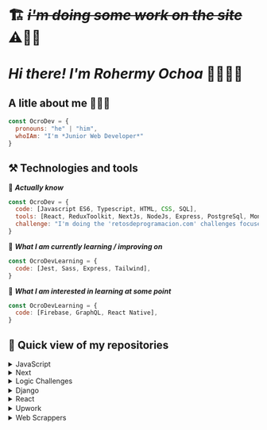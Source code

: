 # 🏗️ ~~*i'm doing some work on the site*~~ ⚠️👷‍♂️

# *Hi there! I'm Rohermy Ochoa* 👋👨🏻‍💻

## A litle about me 🧔🏻‍♂️
```javascript
const OcroDev = {
  pronouns: "he" | "him",
  whoIAm: "I'm *Junior Web Developer*"
}
```

## ⚒️ Technologies and tools

<a name="learning-now"></a>

💾 ***Actually know***

```javascript
const OcroDev = {
  code: [Javascript ES6, Typescript, HTML, CSS, SQL],
  tools: [React, ReduxToolkit, NextJs, NodeJs, Express, PostgreSql, Mongodb, Sequelize, Mongoose, Eslint, Git],
  challenge: "I'm doing the 'retosdeprogramacion.com' challenges focused on JavaScript and TypeScript"
}
```

📖  ***What I am currently learning / improving on***

```javascript
const OcroDevLearning = {
  code: [Jest, Sass, Express, Tailwind],
}
```
👾  ***What I am interested in learning at some point***
```javascript
const OcroDevLearning = {
  code: [Firebase, GraphQL, React Native],
}
```


## 🔬 Quick view of my repositories 

<details>
###  <summary> JavaScript </summary>
</details>

<details>
  <summary> Next </summary>
  
  ##### *Projects*
  
</details>

<details>
  <summary> Logic Challenges </summary>
  
  ##### *Company Challenges*
  
  ##### *JavaScript*
  
</details>

<details>
  <summary> Django <img src='https://batisteo.gallerycdn.vsassets.io/extensions/batisteo/vscode-django/1.10.0/1645525785595/Microsoft.VisualStudio.Services.Icons.Default' height='16' width='16' /></summary>
  
  ##### *Technical test*
  
  1. [*Event Manager*](https://github.com/OcroDev/event-manager_technical_test)
  
  ##### *Project*
  
  1. [Pildoras blog](https://github.com/OcroDev/pil-blog_django_project)
  
  ##### *Projects*
</details>
    
<details>
  <summary> React </summary>
  
  ##### *Projects*
  1. [*Tic-Tac-Toe*](https://github.com/OcroDev/tic-tac-toe_react_project)
  
  ##### *Technical test*
  1. [*Litle E-comerce*](https://github.com/OcroDev/little_ecomerse_react_technical_test)
  2. [*Rick & Morty*](https://github.com/OcroDev/rick-morty-context_react_technical_test)
  
</details>

<details>
  <summary> Upwork <img src="https://scontent-bog1-1.cdninstagram.com/v/t51.2885-19/181285074_238483928029091_5162407865909021734_n.jpg?stp=dst-jpg_s150x150&_nc_ht=scontent-bog1-1.cdninstagram.com&_nc_cat=1&_nc_ohc=-GCSQ6H6_uoAX9cjM1_&edm=AOQ1c0wBAAAA&ccb=7-5&oh=00_AfBXHVlcUBNLlVMGBENEpuKh7HxWWTJ7-bgMQqDDG9XKDA&oe=643DAB81&_nc_sid=8fd12b" height='16' width='16'/></summary>
  
  ##### *Technical test*
  1. [*Landing page*](https://github.com/OcroDev/landing-page_Upwork_technical_test)
  
</details>

<details>
  <summary> Web Scrappers <img src='https://png.pngtree.com/png-vector/20190319/ourmid/pngtree-vector-web-icon-png-image_847779.jpg' height='16' width='16' /> </summary> 
  
  1. [*XKCD Scraper*](https://github.com/OcroDev/xkcd-quick-scraper_web_scraper)
  2. [*BCV Scraper*](https://github.com/OcroDev/bcv-scraper_web_scraper)
<!--
**OcroDev/ocrodev** is a ✨ _special_ ✨ repository because its `README.md` (this file) appears on your GitHub profile.

Here are some ideas to get you started:

- 🔭 I’m currently working on ...
- 🌱 I’m currently learning ...
- 👯 I’m looking to collaborate on ...
- 🤔 I’m looking for help with ...
- 💬 Ask me about ...
- 📫 How to reach me: rohermy.ochoa@gmail.com
- 😄 Pronouns: ...
- ⚡ Fun fact: ...
-->
